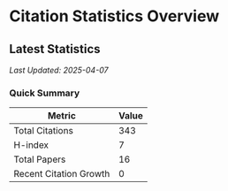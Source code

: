 # Citation Statistics Overview

## Latest Statistics
*Last Updated: 2025-04-07*

### Quick Summary
| Metric | Value |
| ------ | ----- |
| Total Citations | 343 |
| H-index | 7 |
| Total Papers | 16 |
| Recent Citation Growth | 0 |